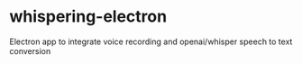 # whispering-electron
Electron app to integrate voice recording and openai/whisper speech to text conversion
